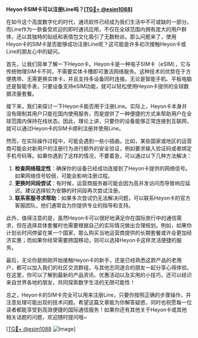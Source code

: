 **Heyon卡SIM卡可以注册Line吗？[[TG💪+ @esim1088](https://t.me/s/esim1088)]**

在如今这个高度数字化的时代，通讯软件已经成为我们生活中不可或缺的一部分。而Line作为一款备受欢迎的即时通讯应用，不仅在全球范围内拥有庞大的用户群体，还以其独特的贴纸和表情包文化吸引了无数粉丝。那么问题来了，使用Heyon卡的SIM卡是否能够成功注册Line呢？这可能是许多初次接触Heyon卡或Line的朋友心中的疑问。

首先，让我们简单了解一下Heyon卡。Heyon卡是一种电子SIM卡（eSIM），它与传统物理SIM卡不同，不需要实体卡槽即可激活网络服务。这种技术的优势在于方便携带、无需更换实体卡，并且支持多设备同时连接。无论是智能手机、平板电脑还是智能手表，只要设备支持eSIM功能，就可以轻松使用Heyon卡提供的全球数据流量套餐。

接下来，我们来探讨一下Heyon卡能否用于注册Line。实际上，Heyon卡本身并没有限制其用户只能在国内使用服务，而是提供了一种便捷的方式来帮助用户在全球范围内保持在线状态。因此，理论上讲，只要你的设备能够正常连接到互联网，就可以通过Heyon卡的SIM卡顺利注册并使用Line。

然而，在实际操作过程中，可能会遇到一些小插曲。比如，某些国家或地区的运营商可能会对新用户的注册行为进行额外的安全验证，例如要求输入验证码或者绑定手机号码等。如果你遇到了这样的情况，不要着急，可以通过以下几种方法解决：

1. **检查网络稳定性**：确保你的设备已经成功连接到了Heyon卡提供的网络信号。如果网络信号较弱，可能会影响注册过程。
2. **更换时间段尝试**：有时候，运营商服务器可能会因为高并发访问而导致响应延迟。建议选择较为安静的时间段再次尝试注册。
3. **联系客服寻求帮助**：如果多次尝试仍无法解决问题，可以联系Heyon卡的官方客服团队，他们通常会为你提供专业的指导和支持。

此外，值得注意的是，虽然Heyon卡可以很好地满足你在国际旅行中的通信需求，但在选择具体套餐时也需要根据自己的实际情况做出合理规划。例如，如果你计划长时间停留在某一个国家，那么购买当地运营商提供的长期套餐或许会更加经济实惠；而如果你经常需要跨国移动，则可以选择Heyon卡这样灵活便捷的服务。

最后，无论你是刚刚开始接触Heyon卡的新手，还是已经熟悉这款产品的老用户，都可以加入我们的社区交流群组，与其他志同道合的朋友一起分享心得体验。在这里，你可以了解到最新的产品资讯、优惠活动以及实用的小技巧，还可以结识来自世界各地的朋友，共同探索数字生活的无限可能性！

总之，Heyon卡的SIM卡完全可以用来注册Line，只要你按照正确的步骤操作，并注意处理可能出现的技术问题。希望这篇文章能为你解答疑惑，同时也祝愿每一位读者都能享受到高效便捷的国际通信服务！如果你还有其他关于Heyon卡或其他相关话题的问题，欢迎随时提问哦~

[[TG💪+ @esim1088](https://t.me/s/esim1088) ![Image](https://i.postimg.cc/4NQfJmqS/Snipaste-2025-05-13-00-14-12.png)]